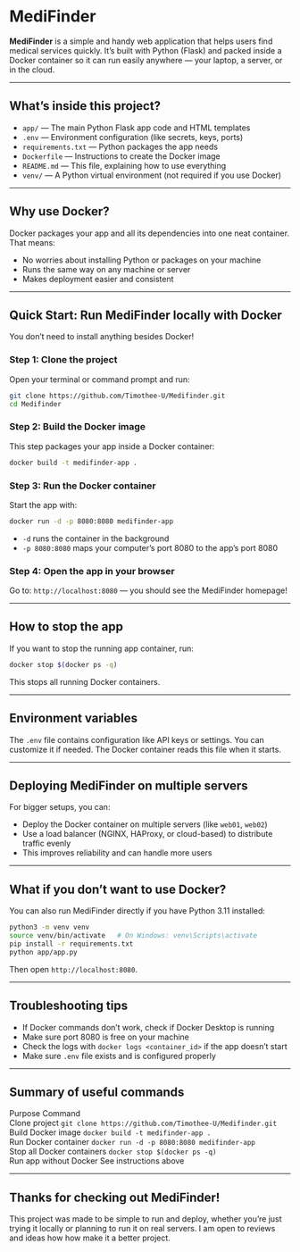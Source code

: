 # MediFinder

**MediFinder** is a simple and handy web application that helps users find medical services quickly. It’s built with Python (Flask) and packed inside a Docker container so it can run easily anywhere — your laptop, a server, or in the cloud.

---

## What’s inside this project?

- `app/` — The main Python Flask app code and HTML templates  
- `.env` — Environment configuration (like secrets, keys, ports)  
- `requirements.txt` — Python packages the app needs  
- `Dockerfile` — Instructions to create the Docker image  
- `README.md` — This file, explaining how to use everything  
- `venv/` — A Python virtual environment (not required if you use Docker)

---

## Why use Docker?

Docker packages your app and all its dependencies into one neat container. That means:

- No worries about installing Python or packages on your machine  
- Runs the same way on any machine or server  
- Makes deployment easier and consistent  

---

## Quick Start: Run MediFinder locally with Docker

You don’t need to install anything besides Docker!

### Step 1: Clone the project

Open your terminal or command prompt and run:

```bash
git clone https://github.com/Timothee-U/Medifinder.git
cd Medifinder
```

### Step 2: Build the Docker image

This step packages your app inside a Docker container:

```bash
docker build -t medifinder-app .
```

### Step 3: Run the Docker container

Start the app with:

```bash
docker run -d -p 8080:8080 medifinder-app
```

- `-d` runs the container in the background  
- `-p 8080:8080` maps your computer’s port 8080 to the app’s port 8080

### Step 4: Open the app in your browser

Go to: `http://localhost:8080` — you should see the MediFinder homepage!

---

## How to stop the app

If you want to stop the running app container, run:

```bash
docker stop $(docker ps -q)
```

This stops all running Docker containers.

---

## Environment variables

The `.env` file contains configuration like API keys or settings. You can customize it if needed. The Docker container reads this file when it starts.

---

## Deploying MediFinder on multiple servers

For bigger setups, you can:

- Deploy the Docker container on multiple servers (like `web01`, `web02`)  
- Use a load balancer (NGINX, HAProxy, or cloud-based) to distribute traffic evenly  
- This improves reliability and can handle more users  

---

## What if you don’t want to use Docker?

You can also run MediFinder directly if you have Python 3.11 installed:

```bash
python3 -m venv venv
source venv/bin/activate   # On Windows: venv\Scripts\activate
pip install -r requirements.txt
python app/app.py
```

Then open `http://localhost:8080`.

---

## Troubleshooting tips

- If Docker commands don’t work, check if Docker Desktop is running  
- Make sure port 8080 is free on your machine  
- Check the logs with `docker logs <container_id>` if the app doesn’t start  
- Make sure `.env` file exists and is configured properly  

---

## Summary of useful commands

 Purpose                   Command                                          
 Clone project             `git clone https://github.com/Timothee-U/Medifinder.git` 
 Build Docker image        `docker build -t medifinder-app .`                
 Run Docker container      `docker run -d -p 8080:8080 medifinder-app`       
 Stop all Docker containers `docker stop $(docker ps -q)`                     
 Run app without Docker   See instructions above                             

---

## Thanks for checking out MediFinder!

This project was made to be simple to run and deploy, whether you’re just trying it locally or planning to run it on real servers. I am open to reviews and ideas how how make it a better project.

